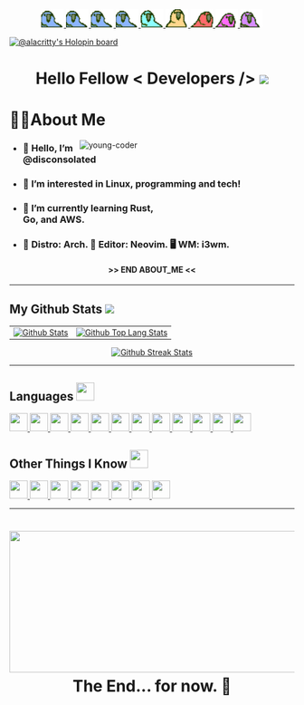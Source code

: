 <div id="parrot-wave" align="center">
  <a href="#">
    <img src="https://github.com/jmhobbs/cultofthepartyparrot.com/blob/main/parrots/wave1parrot.gif" width="40px"/>
  </a>
  <a href="#">
    <img src="https://github.com/jmhobbs/cultofthepartyparrot.com/blob/main/parrots/wave2parrot.gif" width="40px"/>
  </a>
  <a href="#">
    <img src="https://github.com/jmhobbs/cultofthepartyparrot.com/blob/main/parrots/wave3parrot.gif" width="40px"/>
  </a>
  <a href="#">
    <img src="https://github.com/jmhobbs/cultofthepartyparrot.com/blob/main/parrots/wave4parrot.gif" width="40px"/>
  </a>
  <a href="#">
    <img src="https://github.com/jmhobbs/cultofthepartyparrot.com/blob/main/parrots/wave5parrot.gif" width="40px"/>
  </a>
  <a href="#">
    <img src="https://github.com/jmhobbs/cultofthepartyparrot.com/blob/main/parrots/wave6parrot.gif" width="40px"/>
  </a>
  <a href="#">
    <img src="https://github.com/jmhobbs/cultofthepartyparrot.com/blob/main/parrots/wave7parrot.gif" width="40px"/>
  </a>
  <a href="#">
    <img src="https://github.com/jmhobbs/cultofthepartyparrot.com/blob/main/parrots/wave8parrot.gif" width="40px"/>
  </a>
  <a href="#">
    <img src="https://github.com/jmhobbs/cultofthepartyparrot.com/blob/main/parrots/wave9parrot.gif" width="40px"/>
  </a>
</div>

[![@alacritty's Holopin board](https://holopin.me/alacritty)](https://holopin.io/@alacritty)

<div id="greet" align="center">
  <h1>
    Hello Fellow < Developers />
      <a href="#">
        <img src="https://media.giphy.com/media/hvRJCLFzcasrR4ia7z/giphy.gif" width="40px"/>
      </a>
  </h1>
</div>

# :man_technologist:About Me
<img align="right" src="https://user-images.githubusercontent.com/91389059/195725622-98f47da8-c666-4072-8aaa-dca8e3b112ac.png" alt="young-coder" width="380px"/>

<ul>
<h3><li>👋 Hello, I’m @disconsolated</li></h3>
<h3><li>👀 I’m interested in Linux, programming and tech!</li></h3> 
<h3><li>🌱 I’m currently learning Rust,<br> Go, and AWS.</li></h3>
<h3><li>🐧 Distro: Arch. 📝 Editor: Neovim. 🖥️ WM: i3wm. </li></h3>
</ul>

<div align="center">
<h4> >> END ABOUT_ME << </h4>
</div>

---
## My Github Stats <img src="https://media.giphy.com/media/WUlplcMpOCEmTGBtBW/giphy.gif" align="" width="50">

<div id="github-stats" align="center">
    <table>
    <tr border="0px">
    <td>
      <a href="https://github.com/disconsolated">
        <img src="https://readme-stats-raghav-rama.vercel.app/api?username=disconsolated&theme=github_dark&show_icons=true&border_radius=25&bg_color=0,161b22,0d1117" alt="Github Stats">
      </a></td>
    <td>
      <a href="https://github.com/disconsolated">
        <img src="https://readme-stats-raghav-rama.vercel.app/api/top-langs/?username=disconsolated&layout=compact&theme=github_dark&border_radius=25&bg_color=0,161b22,0d1117" alt="Github Top Lang Stats">
      </a></td>
    </tr>
    </table>
    <a href="https://github.com/disconsolated">
        <img src="https://github-readme-streak-stats.herokuapp.com?user=disconsolated&theme=github-dark-blue&border_radius=25&date_format=j%20M%5B%20Y%5D" alt="Github Streak Stats">
    </a>
</div>

---
<h2> Languages <img src = "https://raw.githubusercontent.com/rahulbanerjee26/githubProfileReadmeGenerator/main/gifs/code.gif" width = 32px height=32px> </h2>
<a href= https://github.com/?tab=repositories&q=&type=&language=c&sort= > <img width ='32px' height='32px' src ='https://raw.githubusercontent.com/rahulbanerjee26/githubAboutMeGenerator/main/icons/c.svg'> </a>
<a href= https://github.com/?tab=repositories&q=&type=&language=cpp&sort= > <img width ='32px' height='32px' src ='https://raw.githubusercontent.com/rahulbanerjee26/githubAboutMeGenerator/main/icons/cpp.svg'> </a>
<a href= https://github.com/?tab=repositories&q=&type=&language=cpp&sort= > <img width ='32px' height='32px' src ='https://icon-library.com/images/bash-icon/bash-icon-6.jpg'> </a>
<a href= https://github.com/?tab=repositories&q=&type=&language=python&sort= > <img width ='32px' height='32px' src ='https://raw.githubusercontent.com/rahulbanerjee26/githubAboutMeGenerator/main/icons/python.svg'> </a>
<a href= https://github.com/?tab=repositories&q=&type=&language=lua&sort= > <img width ='32px' height='32px' src ='https://i0.wp.com/cintaprogramming.com/wp-content/uploads/2019/08/600px-Lua-logo-nolabel.svg_.png?w=600&ssl=1'> </a>
<a href= https://github.com/?tab=repositories&q=&type=&language=html&sort= > <img width ='32px' height='32px' src ='https://raw.githubusercontent.com/rahuldkjain/github-profile-readme-generator/master/src/images/icons/FrontendDevelopment/html.svg'> </a>
<a href= https://github.com/?tab=repositories&q=&type=&language=css&sort= > <img width ='32px' height='32px' src ='https://raw.githubusercontent.com/rahuldkjain/github-profile-readme-generator/master/src/images/icons/FrontendDevelopment/css.svg'> </a>
<a href= https://github.com/?tab=repositories&q=&type=&language=javascript&sort= > <img width ='32px' height='32px' src ='https://raw.githubusercontent.com/rahuldkjain/github-profile-readme-generator/master/src/images/icons/ProgrammingLanguages/javascript.svg'> </a>
<a href= https://github.com/?tab=repositories&q=&type=&language=typescript&sort= > <img width ='32px' height='32px' src ='https://raw.githubusercontent.com/rahuldkjain/github-profile-readme-generator/master/src/images/icons/ProgrammingLanguages/typescript.svg'> </a>
<a href= https://github.com/?tab=repositories&q=&type=&language=markdown&sort= > <img width ='32px' height='32px' src ='https://icon-library.com/images/markdown-icon/markdown-icon-3.jpg'> </a>
<a href= https://github.com/?tab=repositories&q=&type=&language=rust&sort= > <img width ='32px' height='32px' src ='https://raw.githubusercontent.com/rahuldkjain/github-profile-readme-generator/master/src/images/icons/ProgrammingLanguages/rust.svg'> </a> 
<a href= https://github.com/?tab=repositories&q=&type=&language=go&sort= > <img width ='32px' height='32px' src ='https://go.dev/favicon.ico'> </a>

<h2> Other Things I Know <img src = "https://raw.githubusercontent.com/rahulbanerjee26/githubProfileReadmeGenerator/main/gifs/code.gif" width = 32px height=32px> </h2>
<div>
<a href= https://github.com/?tab=repositories&q=&type=&language=nginx&sort= > <img width ='32px' height='32px' src ='https://raw.githubusercontent.com/rahuldkjain/github-profile-readme-generator/master/src/images/icons/BackendDevelopment/nginx.svg'> </a>
<a href= https://github.com/?tab=repositories&q=&type=&language=nodejs&sort= > <img width ='32px' height='32px' src ='https://raw.githubusercontent.com/rahuldkjain/github-profile-readme-generator/master/src/images/icons/BackendDevelopment/nodejs.svg'> </a>
<a href= https://github.com/?tab=repositories&q=&type=&language=docker&sort= > <img width ='32px' height='32px' src ='https://raw.githubusercontent.com/rahuldkjain/github-profile-readme-generator/master/src/images/icons/Devops/docker.svg'> </a>
<a href= https://github.com/?tab=repositories&q=&type=&language=kubernetes&sort= > <img width ='32px' height='32px' src ='https://raw.githubusercontent.com/rahuldkjain/github-profile-readme-generator/master/src/images/icons/Devops/kubernetes.svg'> </a>
<a href= https://github.com/?tab=repositories&q=&type=&language=linux&sort= > <img width ='32px' height='32px' src ='https://raw.githubusercontent.com/rahuldkjain/github-profile-readme-generator/master/src/images/icons/Other/linux.svg'> </a>
<a href= https://github.com/?tab=repositories&q=&type=&language=vimscript&sort= > <img width ='32px' height='32px' src ='https://cdn.freebiesupply.com/logos/large/2x/vim-logo-svg-vector.svg'> </a>
<a href= https://github.com/?tab=repositories&q=&type=&language=c&sort= > <img width ='32px' height='32px' src ='https://raw.githubusercontent.com/rahuldkjain/github-profile-readme-generator/master/src/images/icons/Other/git.svg'> </a>
<a href= https://github.com/?tab=repositories&q=&type=&language=ifttt&sort= > <img width ='32px' height='32px' src ='https://raw.githubusercontent.com/rahuldkjain/github-profile-readme-generator/master/src/images/icons/Automation/ifttt.svg'> </a>
</div>

---

# <div align="center"><img src="https://i.imgur.com/CKfyUx6.jpeg" width="805px" height="250px"/>The End... for now. 🎉</div>
